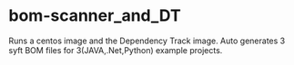 # bom-scanner_and_DT
Runs a centos image and the Dependency Track image. Auto generates 3 syft BOM files for 3(JAVA,.Net,Python) example projects.
